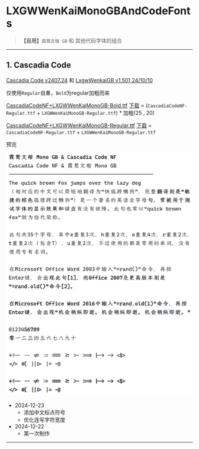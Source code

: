 # LXGWWenKaiMonoGBAndCodeFonts

> **【自用】**`霞鹜文楷 GB` 和 其他代码字体的组合

***

## 1. Cascadia Code

[Cascadia Code v2407.24](https://github.com/microsoft/cascadia-code/releases/tag/v2407.24) 和 [LxgwWenkaiGB v1.501 24/10/10](https://github.com/lxgw/LxgwWenkaiGB/releases/tag/v1.501)

仅使用`Regular`自重，`Bold`为regular加粗而来

[CascadiaCodeNF+LXGWWenKaiMonoGB-Bold.ttf](https://github.com/iONLY100/LXGWWenKaiMonoGBAndCodeFonts/blob/main/CascadiaCodeNF/CascadiaCodeNF%2BLXGWWenKaiMonoGB-Bold.ttf) [下载](https://github.com/iONLY100/LXGWWenKaiMonoGBAndCodeFonts/raw/refs/heads/main/CascadiaCodeNF/CascadiaCodeNF+LXGWWenKaiMonoGB-Bold.ttf) = (`CascadiaCodeNF-Regular.ttf` + `LXGWWenKaiMonoGB-Regular.ttf`) * 加粗(25 , 20)

[CascadiaCodeNF+LXGWWenKaiMonoGB-Regular.ttf](https://github.com/iONLY100/LXGWWenKaiMonoGBAndCodeFonts/blob/main/CascadiaCodeNF/CascadiaCodeNF%2BLXGWWenKaiMonoGB-Regular.ttf) [下载](https://github.com/iONLY100/LXGWWenKaiMonoGBAndCodeFonts/raw/refs/heads/main/CascadiaCodeNF/CascadiaCodeNF+LXGWWenKaiMonoGB-Regular.ttf) = `CascadiaCodeNF-Regular.ttf` + `LXGWWenKaiMonoGB-Regular.ttf`

预览

![CascadiaCodeNF+BLXGWWenKaiGB.png](https://github.com/iONLY100/LXGWWenKaiMonoGBAndCodeFonts/blob/main/CascadiaCodeNF/CascadiaCodeNF%2BLXGWWenKaiMonoGB-Preview.png)

- 2024-12-23
  - 添加中文标点符号
  - 优化连写字符宽度
- 2024-12-22
  - 第一次制作
***
